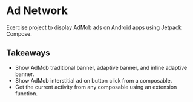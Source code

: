 # Ad Network
Exercise project to display AdMob ads on Android apps using Jetpack Compose.

## Takeaways
- Show AdMob traditional banner, adaptive banner, and inline adaptive banner.
- Show AdMob interstitial ad on button click from a composable.
- Get the current activity from any composable using an extension function.